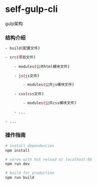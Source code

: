 # self-gulp-cli

gulp架构

### 结构介绍

``` bash
- build(配置文件)

- src(项目文件)
    
    - modules(公共html模块文件)
    
    - js(js文件)

        - modules(公共js模块文件)
    
    - css(css文件)

        - modules(公共css模块文件)
    
    - ...
    
- ...
```

### 操作指南

``` bash
# install dependencies
npm install

# serve with hot reload at localhost:86
npm run dev

# build for production
npm run build
```
